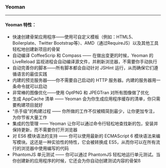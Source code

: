 ### Yeoman

---





#### Yeoman 特性：

+ 快速创建骨架应用程序——使用可自定义模板（例如：HTML5、Boilerplate、Twitter Bootstrap等）、AMD（通过RequireJS）以及其他工具轻松地创建新项目的骨架
+ 自动编译 CoffeeScrip 和 Compass —— 在做出变更的时候，Yeoman 的 LiveReload 监视进程会自动编译源文件，并刷新浏览器，不需要你手动执行
+ 自动完善你的脚本——所有脚本都会自动针对 JSHint 运行，从而确保它们遵循语言的最佳实践
+ 内建的预览服务器——你不需要自己启动的 HTTP 服务器。内建的服务器用一条命令就可以启动
+ 非常棒的图像优化——使用 OptPNG 和 JPEGTran 对所有图像做了优化
+ 生成 AppCache 清单 —— Yeoman 会为你生成应用程序缓存的清单，你只需要构建项目就好
+ “杀手级”的构建过程 —— 你所做的工作不仅被精简到最少，让你更加专注，为你节省大量工作
+ 集成的包管理 —— Yeoman 让你可以通过命令行轻松地查找新的包，安装并保持更新，而不需要你打开浏览器
+ 对 ES6 模块语法的支持 —— 你可以使用最新的 ECMAScript 6 模块语法来编写模块。这还是一种实验性的特性，它会被转换成 ES5，从而你可以在所有流行的浏览器中使用编写的代码
+ PhantomJS 单元测试 —— 你可以通过 PhantomJS 轻松地运行单元测试。当你创建新的应用程序的时候，它还会为你自动创建测试内容的骨架ß